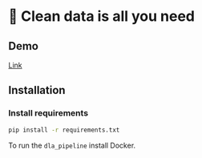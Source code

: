 # 📄 Clean data is all you need

## Demo
[Link](https://cleandataisallyouneed.streamlit.app/)

## Installation

### Install requirements
```bash
pip install -r requirements.txt
```

To run the `dla_pipeline` install Docker.
